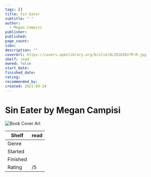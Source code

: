 ```yaml
---
tags: []
title: Sin Eater
subtitle: " "
author:
  - Megan Campisi
publisher: 
published: 
page_count: 
isbn: 
description: ""
coverUrl: https://covers.openlibrary.org/b/olid/OL28183827M-M.jpg
shelf: read
owned: false
start_date: 
finished_date: 
rating: 
recommended_by: 
created: 2021-09-24
---
```


# Sin Eater by Megan Campisi

![Book Cover Art](https://covers.openlibrary.org/b/olid/OL28183827M-M.jpg)

| Shelf | read |
| --- | --- |
| Genre |  |
| Started |  |
| Finished |  |
| Rating | /5 |

